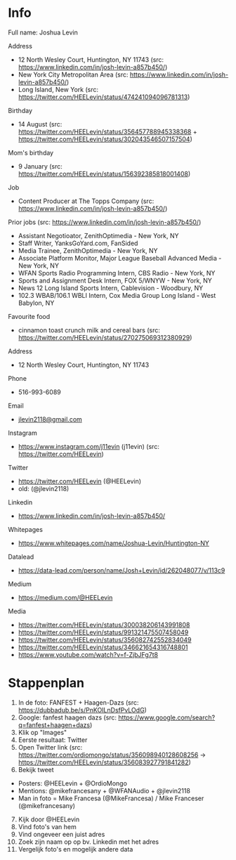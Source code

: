 # Info

Full name: Joshua Levin

Address
- 12 North Wesley Court, Huntington, NY 11743 (src: https://www.linkedin.com/in/josh-levin-a857b450/)
- New York City Metropolitan Area (src: https://www.linkedin.com/in/josh-levin-a857b450/)
- Long Island, New York (src: https://twitter.com/HEELevin/status/474241094096781313)

Birthday
- 14 August (src: https://twitter.com/HEELevin/status/356457788945338368 + https://twitter.com/HEELevin/status/302043546507157504)

Mom's birthday
- 9 January (src: https://twitter.com/HEELevin/status/156392385818001408)

Job
- Content Producer at The Topps Company (src: https://www.linkedin.com/in/josh-levin-a857b450/)

Prior jobs (src: https://www.linkedin.com/in/josh-levin-a857b450/)
- Assistant Negotioator, ZenithOptimedia - New York, NY
- Staff Writer, YanksGoYard.com, FanSided
- Media	Trainee, ZenithOptimedia - New York, NY
- Associate	Platform Monitor, Major	League Baseball Advanced Media - New York, NY
- WFAN Sports Radio Programming Intern, CBS Radio - New York, NY
- Sports and Assignment	Desk Intern, FOX 5/WNYW - New York, NY 
- News 12 Long Island Sports Intern, Cablevision - Woodbury, NY
- 102.3 WBAB/106.1 WBLI Intern, Cox Media Group Long Island - West Babylon, NY

Favourite food
- cinnamon toast crunch milk and cereal bars (src: https://twitter.com/HEELevin/status/270275069312380929)

Address
- 12 North Wesley Court, Huntington, NY 11743

Phone
- 516-993-6089

Email
- jlevin2118@gmail.com

Instagram
- https://www.instagram.com/j11evin (j11evin) (src: https://twitter.com/HEELevin)

Twitter
- https://twitter.com/HEELevin (@HEELevin)
- old: (@jlevin2118)

Linkedin
- https://www.linkedin.com/in/josh-levin-a857b450/

Whitepages
- https://www.whitepages.com/name/Joshua-Levin/Huntington-NY

Datalead
- https://data-lead.com/person/name/Josh+Levin/id/262048077/v/113c9

Medium
- https://medium.com/@HEELevin

Media
- https://twitter.com/HEELevin/status/300038206143991808
- https://twitter.com/HEELevin/status/991321475507458049
- https://twitter.com/HEELevin/status/356082742552834049
- https://twitter.com/HEELevin/status/346621654316748801
- https://www.youtube.com/watch?v=f-ZjbJFg7t8

# Stappenplan

1. In de foto: FANFEST + Haagen-Dazs (src: https://dubbadub.be/s/PnKOILnDsfPvLOdG)
2. Google: fanfest haagen dazs (src: https://www.google.com/search?q=fanfest+haagen+dazs)
3. Klik op "Images"
4. Eerste resultaat: Twitter
5. Open Twitter link (src: https://twitter.com/ordiomongo/status/356098940128608256 -> https://twitter.com/HEELevin/status/356083927791841282)
6. Bekijk tweet
- Posters: @HEELevin + @OrdioMongo
- Mentions: @mikefrancesany + @WFANAudio + @jlevin2118
- Man in foto = Mike Francesa (@MikeFrancesa) / Mike Franceser (@mikefrancesany)
7. Kijk door @HEELevin
8. Vind foto's van hem
9. Vind ongeveer een juist adres
10. Zoek zijn naam op op bv. Linkedin met het adres
11. Vergelijk foto's en mogelijk andere data